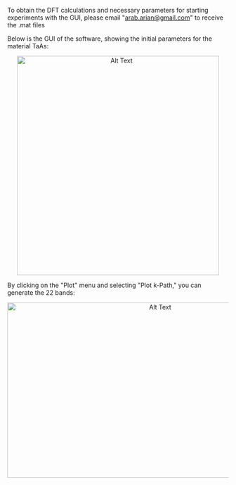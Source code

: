 To obtain the DFT calculations and necessary parameters for starting experiments with the GUI, please email "arab.arian@gmail.com" to receive the .mat files

Below is the GUI of the software, showing the initial parameters for the material TaAs:

<div align="center">
<img src="https://github.com/user-attachments/assets/f91eed9c-27fc-472e-9a1d-9ccb37dadb3a" alt="Alt Text" width="460" height="500">
</div>

By clicking on the "Plot" menu and selecting "Plot k-Path," you can generate the 22 bands:

<div align="center">
<img src="https://github.com/user-attachments/assets/8e58734e-1014-43dd-af2b-b19389414bfb" alt="Alt Text" width="680" height="400">
</div>
